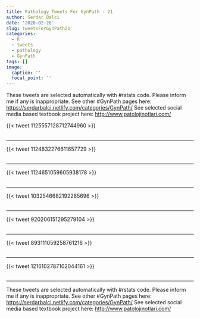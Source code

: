 ```yaml
---
title: Pathology Tweets For GynPath - 21
author: Serdar Balci
date: '2020-02-26'
slug: tweetsForGynPath21
categories:
  - R
  - tweets
  - pathology
  - GynPath
tags: []
image:
  caption: ''
  focal_point: ''
---
```



These tweets are selected automatically with #rstats code. Please inform me if any is inappropriate.
See other #GynPath pages here: https://serdarbalci.netlify.com/categories/GynPath/ 
See selected social media based textbook project here: http://www.patolojinotlari.com/

{{< tweet 1125557128712744960 >}}
<br>
<br>
<hr>
{{< tweet 1124832276611657729 >}}
<br>
<br>
<hr>
{{< tweet 1124651059605938178 >}}
<br>
<br>
<hr>
{{< tweet 1032546682192285696 >}}
<br>
<br>
<hr>
{{< tweet 920206151295279104 >}}
<br>
<br>
<hr>
{{< tweet 893111059258761216 >}}
<br>
<br>
<hr>
{{< tweet 1216102787102044161 >}}
<br>
<br>
<hr>


These tweets are selected automatically with #rstats code. Please inform me if any is inappropriate.
See other #GynPath pages here: https://serdarbalci.netlify.com/categories/GynPath/ 
See selected social media based textbook project here: http://www.patolojinotlari.com/
